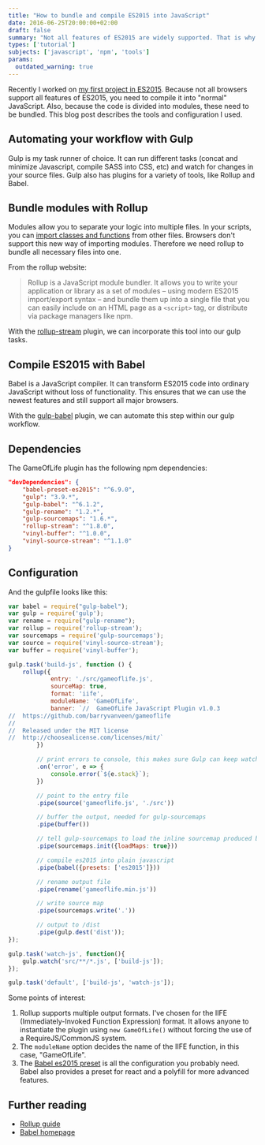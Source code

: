 ```yaml
---
title: "How to bundle and compile ES2015 into JavaScript"
date: 2016-06-25T20:00:00+02:00
draft: false
summary: "Not all features of ES2015 are widely supported. That is why it's necessary to bundle modules yourself and compile it into ordinary JavaScript. This blog post describes how to accomplish this."
types: ['tutorial']
subjects: ['javascript', 'npm', 'tools']
params:
  outdated_warning: true
---
```


Recently I worked on [my first project in ES2015](/articles/24-game-of-life-javascript-plugin). Because not all browsers support all features of ES2015, you need to compile it into "normal" JavaScript. Also, because the code is divided into modules, these need to be bundled. This blog post describes the tools and configuration I used.

## Automating your workflow with Gulp

Gulp is my task runner of choice. It can run different tasks (concat and minimize Javascript, compile SASS into CSS, etc) and watch for changes in your source files. Gulp also has plugins for a variety of tools, like Rollup and Babel.

## Bundle modules with Rollup

Modules allow you to separate your logic into multiple files. In your scripts, you can [import classes and functions](http://exploringjs.com/es6/ch_modules.html) from other files. Browsers don't support this new way of importing modules. Therefore we need rollup to bundle all necessary files into one.

From the rollup website:
> Rollup is a JavaScript module bundler. It allows you to write your application or library as a set of modules – using modern ES2015 import/export syntax – and bundle them up into a single file that you can easily include on an HTML page as a `<script>` tag, or distribute via package managers like npm.

With the [rollup-stream](https://github.com/Permutatrix/rollup-stream) plugin, we can incorporate this tool into our gulp tasks.

## Compile ES2015 with Babel

Babel is a JavaScript compiler. It can transform ES2015 code into ordinary JavaScript without loss of functionality. This ensures that we can use the newest features and still support all major browsers.

With the [gulp-babel](https://github.com/babel/gulp-babel) plugin, we can automate this step within our gulp workflow.

## Dependencies
The GameOfLife plugin has the following npm dependencies:

```json
"devDependencies": {
    "babel-preset-es2015": "^6.9.0",
    "gulp": "3.9.*",
    "gulp-babel": "^6.1.2",
    "gulp-rename": "1.2.*",
    "gulp-sourcemaps": "1.6.*",
    "rollup-stream": "^1.8.0",
    "vinyl-buffer": "^1.0.0",
    "vinyl-source-stream": "^1.1.0"
}
```

## Configuration
And the gulpfile looks like this:

```javascript
var babel = require("gulp-babel");
var gulp = require('gulp');
var rename = require("gulp-rename");
var rollup = require('rollup-stream');
var sourcemaps = require('gulp-sourcemaps');
var source = require('vinyl-source-stream');
var buffer = require('vinyl-buffer');

gulp.task('build-js', function () {
    rollup({
            entry: './src/gameoflife.js',
            sourceMap: true,
            format: 'iife',
            moduleName: 'GameOfLife',
            banner: `//  GameOfLife JavaScript Plugin v1.0.3
//  https://github.com/barryvanveen/gameoflife
//
//  Released under the MIT license
//  http://choosealicense.com/licenses/mit/`
        })

        // print errors to console, this makes sure Gulp can keep watching and running
        .on('error', e => {
            console.error(`${e.stack}`);
        })

        // point to the entry file
        .pipe(source('gameoflife.js', './src'))

        // buffer the output, needed for gulp-sourcemaps
        .pipe(buffer())

        // tell gulp-sourcemaps to load the inline sourcemap produced by rollup-stream
        .pipe(sourcemaps.init({loadMaps: true}))

        // compile es2015 into plain javascript
        .pipe(babel({presets: ['es2015']}))

        // rename output file
        .pipe(rename('gameoflife.min.js'))

        // write source map
        .pipe(sourcemaps.write('.'))

        // output to /dist
        .pipe(gulp.dest('dist'));
});

gulp.task('watch-js', function(){
    gulp.watch('src/**/*.js', ['build-js']);
});

gulp.task('default', ['build-js', 'watch-js']);
```

Some points of interest:
1. Rollup supports multiple output formats.  I've chosen for the IIFE (Immediately-Invoked Function Expression) format. It allows anyone to instantiate the plugin using `new GameOfLife()` without forcing the use of a RequireJS/CommonJS system.
2. The `moduleName` option decides the name of the IIFE function, in this case, "GameOfLife".
3. The [Babel es2015 preset](http://babeljs.io/docs/plugins/preset-es2015/) is all the configuration you probably need. Babel also provides a preset for react and a polyfill for more advanced features.

## Further reading
* [Rollup guide](http://rollupjs.org/guide/)
* [Babel homepage](http://babeljs.io/)